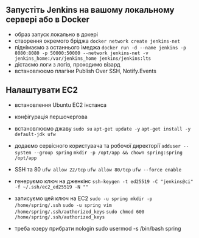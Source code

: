 ## Запустіть Jenkins на вашому локальному сервері або в Docker
- образ запуск локально в докері
- створення окремого бріджа
`docker network create jenkins-net`
- піднімаємо з останнього імеджа
`docker run -d --name jenkins -p 8080:8080 -p 50000:50000 --network jenkins-net -v jenkins_home:/var/jenkins_home jenkins/jenkins:lts`
- дістаємо логи з логів, проходимо візард
- встановлюємо плагіни Publish Over SSH, Notify.Events
## Налаштувати EC2
- встановлення Ubuntu EC2 інстанса 
- конфігурація першочергова
- встановлюємо джаву
`sudo su`
`apt-get update -y`
`apt-get install -y default-jdk ufw`

- додаємо сервісного користувача та робочої директорії
`adduser --system --group spring`
`mkdir -p /opt/app && chown spring:spring /opt/app`

- SSH та 80
`ufw allow 22/tcp`
`ufw allow 80/tcp`
`ufw --force enable`

- генеруємо ключ на дженкінс
`ssh-keygen -t ed25519 -C "jenkins@ci" -f ~/.ssh/ec2_ed25519 -N ""`
- записуємо цей ключ на ЕС2
`sudo -u spring mkdir -p /home/spring/.ssh`
`sudo -u spring vim /home/spring/.ssh/authorized_keys`
`sudo chmod 600 /home/spring/.ssh/authorized_keys`
- треба юзеру прибрати nologin
sudo usermod -s /bin/bash spring
